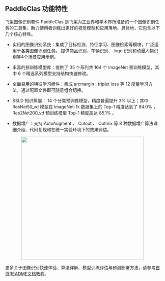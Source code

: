 ## PaddleClas 功能特性

飞桨图像识别套件 PaddleClas 是飞桨为工业界和学术界所准备的一个图像识别任务的工具集，助力使用者训练出更好的视觉模型和应用落地。具体地，它包含以下几个核心特性。


- 实用的图像识别系统：集成了目标检测、特征学习、图像检索等模块，广泛适用于各类图像识别任务。
提供商品识别、车辆识别、 logo 识别和动漫人物识别等4个场景应用示例。

- 丰富的预训练模型库：提供了 35 个系列共 164 个 ImageNet 预训练模型，其中 6 个精选系列模型支持结构快速修改。

- 全面易用的特征学习组件：集成 arcmargin , triplet loss 等 12 度量学习方法，通过配置文件即可随意组合切换。

- SSLD 知识蒸馏： 14 个分类预训练模型，精度普遍提升 3% 以上；其中 ResNet50_vd 模型在 ImageNet-1k 数据集上的 Top-1 精度达到了 84.0% ， Res2Net200_vd 预训练模型 Top-1 精度高达 85.1% 。

- 数据增广：支持 AutoAugment 、 Cutout 、 Cutmix 等 8 种数据增广算法详细介绍、代码复现和在统一实验环境下的效果评估。


<div align="center">
<img src="../../images/recognition.gif"  width = "400" />
</div>

更多关于图像识别快速体验、算法详解、模型训练评估与预测部署方法，请参考[首页README文档教程](../../../README_ch.md)。
